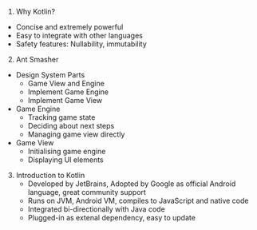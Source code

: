 
1. Why Kotlin?
 - Concise and extremely powerful
 - Easy to integrate with other languages
 - Safety features: Nullability, immutability

2. Ant Smasher
 - Design System Parts
     - Game View and Engine
     - Implement Game Engine
     - Implement Game View
 - Game Engine 
     - Tracking game state
     - Deciding about next steps
     - Managing game view directly
 - Game View
     - Initialising game engine
     - Displaying UI elements
3. Introduction to Kotlin
     - Developed by JetBrains, Adopted by Google as official Android language,
       great community support
     - Runs on JVM, Android VM, compiles to JavaScript and native code
     - Integrated bi-directionally with Java code
     - Plugged-in as extenal dependency, easy to update
  
